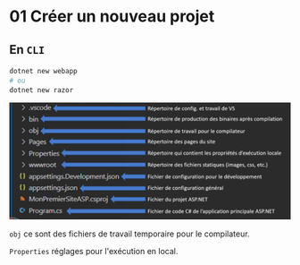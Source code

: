 # 01 Créer un nouveau projet



## En `CLI`

```bash
dotnet new webapp
# ou
dotnet new razor
```

<img src="assets/all-folder-and-files-in-razor-page-project-ttb.png" alt="all-folder-and-files-in-razor-page-project-ttb" style="zoom:50%;" />

`obj` ce sont des fichiers de travail temporaire pour le compilateur.

`Properties` réglages pour l'exécution en local.